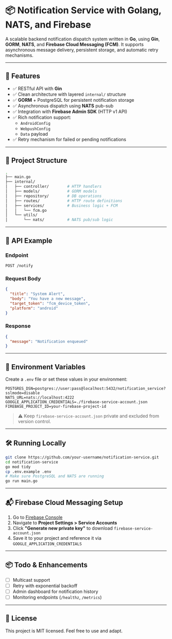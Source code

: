 # 📦 Notification Service with Golang, NATS, and Firebase

A scalable backend notification dispatch system written in **Go**, using **Gin**, **GORM**, **NATS**, and **Firebase Cloud Messaging (FCM)**. It supports asynchronous message delivery, persistent storage, and automatic retry mechanisms.

---

## 🚀 Features

- ✅ RESTful API with **Gin**
- ✅ Clean architecture with layered `internal/` structure
- ✅ **GORM** + PostgreSQL for persistent notification storage
- ✅ Asynchronous dispatch using **NATS** pub-sub
- ✅ Integration with **Firebase Admin SDK** (HTTP v1 API)
- ✅ Rich notification support:
  - `AndroidConfig`
  - `WebpushConfig`
  - `Data` payload
- ✅ Retry mechanism for failed or pending notifications

---

## 🧱 Project Structure

```bash
.
├── main.go
├── internal/
│   ├── controller/        # HTTP handlers
│   ├── models/            # GORM models
│   ├── repository/        # DB operations
│   ├── routes/            # HTTP route definitions
│   ├── services/          # Business logic + FCM
│   │   └── fcm.go
│   └── utils/
│       └── nats/          # NATS pub/sub logic
```

---

## 📄 API Example

### Endpoint
```http
POST /notify
```

### Request Body
```json
{
  "title": "System Alert",
  "body": "You have a new message",
  "target_token": "fcm_device_token",
  "platform": "android"
}
```

### Response
```json
{
  "message": "Notification enqueued"
}
```

---

## 🔧 Environment Variables

Create a `.env` file or set these values in your environment:

```env
POSTGRES_DSN=postgres://user:pass@localhost:5432/notification_service?sslmode=disable
NATS_URL=nats://localhost:4222
GOOGLE_APPLICATION_CREDENTIALS=./firebase-service-account.json
FIREBASE_PROJECT_ID=your-firebase-project-id
```

> ⚠️ Keep `firebase-service-account.json` private and excluded from version control.

---

## 🛠️ Running Locally

```bash
git clone https://github.com/your-username/notification-service.git
cd notification-service
go mod tidy
cp .env.example .env
# Make sure PostgreSQL and NATS are running
go run main.go
```

---

## 📬 Firebase Cloud Messaging Setup

1. Go to [Firebase Console](https://console.firebase.google.com/)
2. Navigate to **Project Settings > Service Accounts**
3. Click **"Generate new private key"** to download `firebase-service-account.json`
4. Save it to your project and reference it via `GOOGLE_APPLICATION_CREDENTIALS`

---

## 📦 Todo & Enhancements

- [ ] Multicast support
- [ ] Retry with exponential backoff
- [ ] Admin dashboard for notification history
- [ ] Monitoring endpoints (`/healthz`, `/metrics`)

---

## 📜 License

This project is MIT licensed. Feel free to use and adapt.
